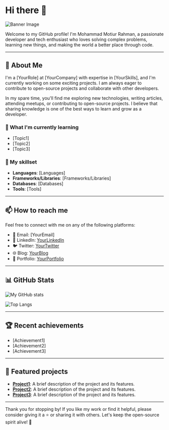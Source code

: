 # Hi there 👋

![Banner Image](https://lh3.googleusercontent.com/pw/AJFCJaXMmbE7RM_n50051bwcqOCL1FSSQTkWzzwOsk0kPN5m95ZJB060srdz5N_725gcfRrIt_KQ6hnS7JfB2j1m9Lzsc79Q9RSWmuScY739LJLeVZLtQNGUldXKVBCGTphxwfikEH_lZ8_deEzk9YQh8_AeCfnoR0HTMns34DEASagcFNOUmmhv4-q_PgvcE209s_omosa38fODaxcNG_VhoNtb3Mrjk9wRKforzmNXA7ecLbaCDyrVUF16gh_ZD4waF8LfIw--Y-wBkWqp3ahVUDdRIrkoYMAhfv3OAnyD1a54t6M8caI8sYuddeZxFU_azpwUWMQdxZSorICYvneiOup8j1VP39yEg01bq1Ik73JlVymc9aJeYsxcJfsJZ6qEM7mf1gC3Yzk42Drk2zeOhi6N0wQqhfNX_tpc6tTAZAKdO7yXaDlhJo6jmVhqJ9U89iZSfU43yMSp_rQUdOULW4ATvq9ViHWCT3bypOCWa-pgEJSMTbXYNZg0GSKcWvWkhrj26qv5NdHgN3Zbyr3Z8ulPwPmkEksjzKCbgz3uwUysMfHEcZr5YLwmDd3lhk4xM-oXkqnW_T7eJUZURe4jJ5FlKa6YY2rsvbgNVfR4QNi9xtfFHvVV1p7DQ0TQNgI0mAuDRjvJhsBeysl1pzguGGJOVvCnibxNiAFedlVHg8hdS1I5G9dG8HQEUzXfblX9OFmkOmVwU4NMZFcQShPCEZn_I80BHEoNG9NIBt0A7u1HdpwXtFsK8LhTNaYa34GlSid65X1Zbs0oD7SoNsHPCSsW8od8oRVGSeeKMp4MZ7V7thWhUaHxDJzrc5GqKjiprO_wXkfOTR5mRONcIWMOQi5MyBePDBw9T_tPreWVWRXDNUNJ1MAvnC9ggZ-pV6TFwfxFEqL-5CyXvgxR9ILq5FRBTzlc_ddcXLcokWbHna5tJlWv0Ax7YMz_D32HIwBTPcMBHRS5AL7VTDXfd6XAr-OGNdNaXA=w725-h544-s-no)

Welcome to my GitHub profile! I'm Mohammad Motiur Rahman, a passionate developer and tech enthusiast who loves solving complex problems, learning new things, and making the world a better place through code.

---

## 🔭 About Me

I'm a [YourRole] at [YourCompany] with expertise in [YourSkills], and I'm currently working on some exciting projects. I am always eager to contribute to open-source projects and collaborate with other developers.

In my spare time, you'll find me exploring new technologies, writing articles, attending meetups, or contributing to open-source projects. I believe that sharing knowledge is one of the best ways to learn and grow as a developer.

### 🌱 What I'm currently learning

- [Topic1]
- [Topic2]
- [Topic3]

### 💼 My skillset

- **Languages**: [Languages]
- **Frameworks/Libraries**: [Frameworks/Libraries]
- **Databases**: [Databases]
- **Tools**: [Tools]

---

## 📫 How to reach me

Feel free to connect with me on any of the following platforms:

- 📧 Email: [YourEmail]
- 💼 LinkedIn: [YourLinkedIn](https://www.linkedin.com/in/yourusername/)
- 🐦 Twitter: [YourTwitter](https://twitter.com/yourusername)
- 🌐 Blog: [YourBlog](https://www.yourblog.com/)
- 🎨 Portfolio: [YourPortfolio](https://www.yourportfolio.com/)

---

## 📊 GitHub Stats

![My GitHub stats](https://github-readme-stats.vercel.app/api?username=mohammadmotiurrahman&show_icons=true&theme=radical)

![Top Langs](https://github-readme-stats.vercel.app/api/top-langs/?username=mohammadmotiurrahman&layout=compact&theme=radical)

---

## 🏆 Recent achievements

- [Achievement1]
- [Achievement2]
- [Achievement3]

---

## 🌟 Featured projects

- **[Project1](https://github.com/yourusername/project1)**: A brief description of the project and its features.
- **[Project2](https://github.com/yourusername/project2)**: A brief description of the project and its features.
- **[Project3](https://github.com/yourusername/project3)**: A brief description of the project and its features.

---

Thank you for stopping by! If you like my work or find it helpful, please consider giving it a ⭐️ or sharing it with others. Let's keep the open-source spirit alive! 🚀
